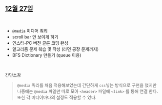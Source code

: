 
## <u>12월 27일</u>

<br>

* ```@media``` 미디어 쿼리
* scroll bar 안 보이게 하기 
* 인스타-PC 버전 클론 코딩 완성
* 알고리즘 문제 복습 및 작성 (라면 공장 문제까지)
* BFS Dictionary 만들기 (queue 이용)
  
<br>

간단소감 

> ```@media``` 쿼리를 처음 적용해보았는데 간단하게 ```css```넣는 방식으로 구현을 했지만  
> 나중에는 ```@media``` 파일만 따로 모아 ```<header>``` 파일에 ```<link>```
> 를 통해 연결 한다. 또한 각 미디어마다의 설정도 적용할 수 있다. 

<br>
